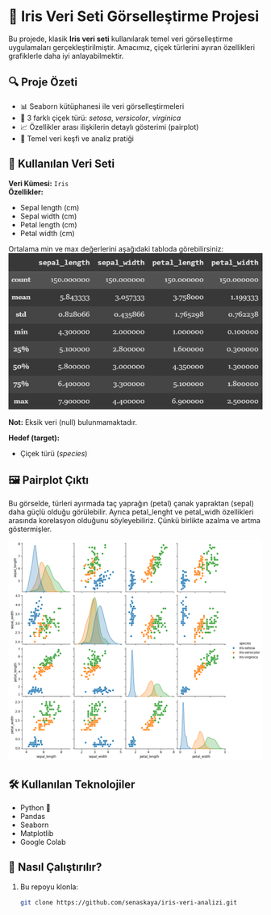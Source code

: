 # 🌸 Iris Veri Seti Görselleştirme Projesi

Bu projede, klasik **Iris veri seti** kullanılarak temel veri görselleştirme uygulamaları gerçekleştirilmiştir. Amacımız, çiçek türlerini ayıran özellikleri grafiklerle daha iyi anlayabilmektir.

## 🔍 Proje Özeti

- 📊 Seaborn kütüphanesi ile veri görselleştirmeleri
- 🌼 3 farklı çiçek türü: *setosa*, *versicolor*, *virginica*
- 📈 Özellikler arası ilişkilerin detaylı gösterimi (pairplot)
- 🧠 Temel veri keşfi ve analiz pratiği

## 📂 Kullanılan Veri Seti

**Veri Kümesi:** `Iris`  
**Özellikler:**
- Sepal length (cm)
- Sepal width (cm)
- Petal length (cm)
- Petal width (cm)

Ortalama min ve max değerlerini aşağıdaki tabloda görebilirsiniz:
![info](info.png)

  **Not:** Eksik veri (null) bulunmamaktadır.

**Hedef (target):**
- Çiçek türü (*species*)

## 🖼️ Pairplot Çıktı

Bu görselde, türleri ayırmada taç yaprağın (petal) çanak yapraktan (sepal) daha güçlü olduğu görülebilir. Ayrıca petal_lenght ve petal_widh özellikleri arasında korelasyon olduğunu söyleyebiliriz. Çünkü birlikte azalma ve artma göstermişler.

![Pairplot](pairplot.png)

## 🛠️ Kullanılan Teknolojiler

- Python 🐍
- Pandas
- Seaborn
- Matplotlib
- Google Colab

## 🚀 Nasıl Çalıştırılır?

1. Bu repoyu klonla:
   ```bash
   git clone https://github.com/senaskaya/iris-veri-analizi.git
